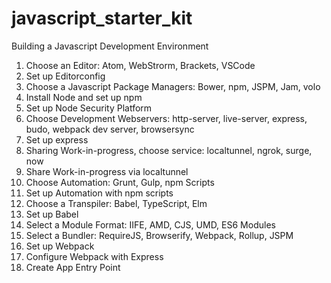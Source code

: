 # javascript_starter_kit
Building a Javascript Development Environment

1. Choose an Editor: Atom, WebStrorm, Brackets, VSCode
2. Set up Editorconfig
3. Choose a Javascript Package Managers: Bower, npm, JSPM, Jam, volo
4. Install Node and set up npm
5. Set up Node Security Platform
6. Choose Development Webservers: http-server, live-server, express, budo, webpack dev server, browsersync
7. Set up express
8. Sharing Work-in-progress, choose service: localtunnel, ngrok, surge, now
9. Share Work-in-progress via localtunnel
10. Choose Automation: Grunt, Gulp, npm Scripts
11. Set up Automation with npm scripts
12. Choose a Transpiler: Babel, TypeScript, Elm
13. Set up Babel
14. Select a Module Format: IIFE, AMD, CJS, UMD, ES6 Modules
15. Select a Bundler: RequireJS, Browserify, Webpack, Rollup, JSPM
16. Set up Webpack
17. Configure Webpack with Express
18. Create App Entry Point 
